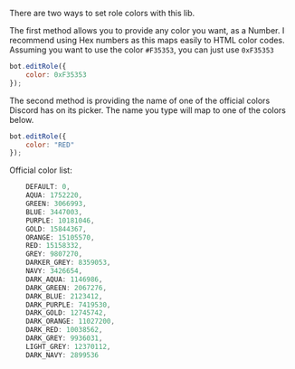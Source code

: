 There are two ways to set role colors with this lib.

The first method allows you to provide any color you want, as a Number. I recommend using Hex numbers as this maps easily to HTML color codes. Assuming you want to use the color `#F35353`, you can just use `0xF35353`

```js
bot.editRole({
	color: 0xF35353
});
```

The second method is providing the name of one of the official colors Discord has on its picker. The name you type will map to one of the colors below.
```javascript
bot.editRole({
	color: "RED"
});
```

Official color list:
```javascript
	DEFAULT: 0,
	AQUA: 1752220,
	GREEN: 3066993,
	BLUE: 3447003,
	PURPLE: 10181046,
	GOLD: 15844367,
	ORANGE: 15105570,
	RED: 15158332,
	GREY: 9807270,
	DARKER_GREY: 8359053,
	NAVY: 3426654,
	DARK_AQUA: 1146986,
	DARK_GREEN: 2067276,
	DARK_BLUE: 2123412,
	DARK_PURPLE: 7419530,
	DARK_GOLD: 12745742,
	DARK_ORANGE: 11027200,
	DARK_RED: 10038562,
	DARK_GREY: 9936031,
	LIGHT_GREY: 12370112,
	DARK_NAVY: 2899536
```
